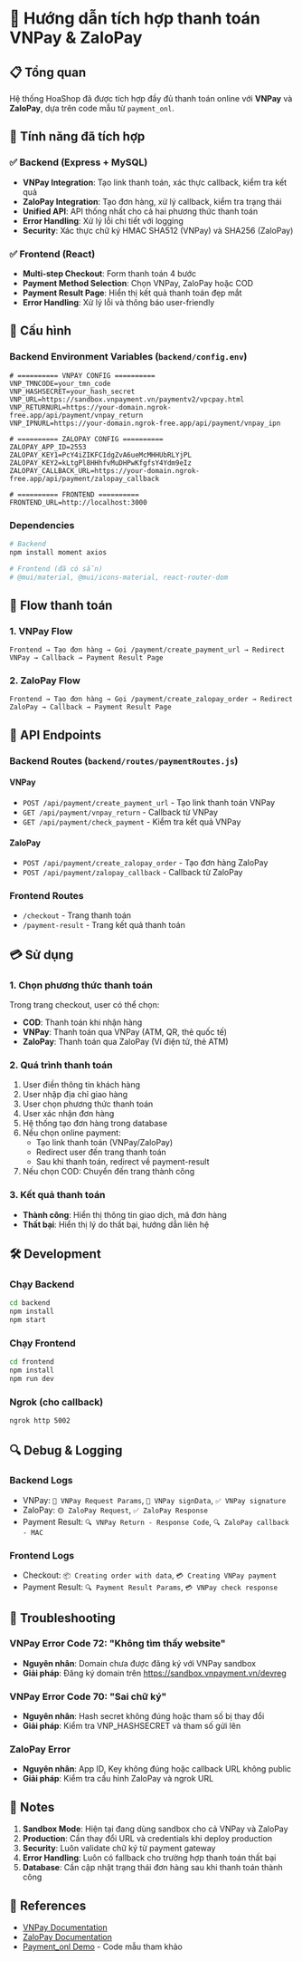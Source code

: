 # 🏦 Hướng dẫn tích hợp thanh toán VNPay & ZaloPay

## 📋 Tổng quan

Hệ thống HoaShop đã được tích hợp đầy đủ thanh toán online với **VNPay** và **ZaloPay**, dựa trên code mẫu từ `payment_onl`.

## 🚀 Tính năng đã tích hợp

### ✅ Backend (Express + MySQL)
- **VNPay Integration**: Tạo link thanh toán, xác thực callback, kiểm tra kết quả
- **ZaloPay Integration**: Tạo đơn hàng, xử lý callback, kiểm tra trạng thái
- **Unified API**: API thống nhất cho cả hai phương thức thanh toán
- **Error Handling**: Xử lý lỗi chi tiết với logging
- **Security**: Xác thực chữ ký HMAC SHA512 (VNPay) và SHA256 (ZaloPay)

### ✅ Frontend (React)
- **Multi-step Checkout**: Form thanh toán 4 bước
- **Payment Method Selection**: Chọn VNPay, ZaloPay hoặc COD
- **Payment Result Page**: Hiển thị kết quả thanh toán đẹp mắt
- **Error Handling**: Xử lý lỗi và thông báo user-friendly

## 🔧 Cấu hình

### Backend Environment Variables (`backend/config.env`)

```env
# ========== VNPAY CONFIG ==========
VNP_TMNCODE=your_tmn_code
VNP_HASHSECRET=your_hash_secret
VNP_URL=https://sandbox.vnpayment.vn/paymentv2/vpcpay.html
VNP_RETURNURL=https://your-domain.ngrok-free.app/api/payment/vnpay_return
VNP_IPNURL=https://your-domain.ngrok-free.app/api/payment/vnpay_ipn

# ========== ZALOPAY CONFIG ==========
ZALOPAY_APP_ID=2553
ZALOPAY_KEY1=PcY4iZIKFCIdgZvA6ueMcMHHUbRLYjPL
ZALOPAY_KEY2=kLtgPl8HHhfvMuDHPwKfgfsY4Ydm9eIz
ZALOPAY_CALLBACK_URL=https://your-domain.ngrok-free.app/api/payment/zalopay_callback

# ========== FRONTEND ==========
FRONTEND_URL=http://localhost:3000
```

### Dependencies

```bash
# Backend
npm install moment axios

# Frontend (đã có sẵn)
# @mui/material, @mui/icons-material, react-router-dom
```

## 🔄 Flow thanh toán

### 1. VNPay Flow
```
Frontend → Tạo đơn hàng → Gọi /payment/create_payment_url → Redirect VNPay → Callback → Payment Result Page
```

### 2. ZaloPay Flow
```
Frontend → Tạo đơn hàng → Gọi /payment/create_zalopay_order → Redirect ZaloPay → Callback → Payment Result Page
```

## 📡 API Endpoints

### Backend Routes (`backend/routes/paymentRoutes.js`)

#### VNPay
- `POST /api/payment/create_payment_url` - Tạo link thanh toán VNPay
- `GET /api/payment/vnpay_return` - Callback từ VNPay
- `GET /api/payment/check_payment` - Kiểm tra kết quả VNPay

#### ZaloPay
- `POST /api/payment/create_zalopay_order` - Tạo đơn hàng ZaloPay
- `POST /api/payment/zalopay_callback` - Callback từ ZaloPay

### Frontend Routes
- `/checkout` - Trang thanh toán
- `/payment-result` - Trang kết quả thanh toán

## 💳 Sử dụng

### 1. Chọn phương thức thanh toán
Trong trang checkout, user có thể chọn:
- **COD**: Thanh toán khi nhận hàng
- **VNPay**: Thanh toán qua VNPay (ATM, QR, thẻ quốc tế)
- **ZaloPay**: Thanh toán qua ZaloPay (Ví điện tử, thẻ ATM)

### 2. Quá trình thanh toán
1. User điền thông tin khách hàng
2. User nhập địa chỉ giao hàng
3. User chọn phương thức thanh toán
4. User xác nhận đơn hàng
5. Hệ thống tạo đơn hàng trong database
6. Nếu chọn online payment:
   - Tạo link thanh toán (VNPay/ZaloPay)
   - Redirect user đến trang thanh toán
   - Sau khi thanh toán, redirect về payment-result
7. Nếu chọn COD: Chuyển đến trang thành công

### 3. Kết quả thanh toán
- **Thành công**: Hiển thị thông tin giao dịch, mã đơn hàng
- **Thất bại**: Hiển thị lý do thất bại, hướng dẫn liên hệ

## 🛠️ Development

### Chạy Backend
```bash
cd backend
npm install
npm start
```

### Chạy Frontend
```bash
cd frontend
npm install
npm run dev
```

### Ngrok (cho callback)
```bash
ngrok http 5002
```

## 🔍 Debug & Logging

### Backend Logs
- VNPay: `🏦 VNPay Request Params`, `🔐 VNPay signData`, `✅ VNPay signature`
- ZaloPay: `🟡 ZaloPay Request`, `✅ ZaloPay Response`
- Payment Result: `🔍 VNPay Return - Response Code`, `🔍 ZaloPay callback - MAC`

### Frontend Logs
- Checkout: `📦 Creating order with data`, `💳 Creating VNPay payment`
- Payment Result: `🔍 Payment Result Params`, `💳 VNPay check response`

## 🚨 Troubleshooting

### VNPay Error Code 72: "Không tìm thấy website"
- **Nguyên nhân**: Domain chưa được đăng ký với VNPay sandbox
- **Giải pháp**: Đăng ký domain trên https://sandbox.vnpayment.vn/devreg

### VNPay Error Code 70: "Sai chữ ký"
- **Nguyên nhân**: Hash secret không đúng hoặc tham số bị thay đổi
- **Giải pháp**: Kiểm tra VNP_HASHSECRET và tham số gửi lên

### ZaloPay Error
- **Nguyên nhân**: App ID, Key không đúng hoặc callback URL không public
- **Giải pháp**: Kiểm tra cấu hình ZaloPay và ngrok URL

## 📝 Notes

1. **Sandbox Mode**: Hiện tại đang dùng sandbox cho cả VNPay và ZaloPay
2. **Production**: Cần thay đổi URL và credentials khi deploy production
3. **Security**: Luôn validate chữ ký từ payment gateway
4. **Error Handling**: Luôn có fallback cho trường hợp thanh toán thất bại
5. **Database**: Cần cập nhật trạng thái đơn hàng sau khi thanh toán thành công

## 🔗 References

- [VNPay Documentation](https://sandbox.vnpayment.vn/apis/docs/huong-dan-tich-hop)
- [ZaloPay Documentation](https://docs.zalopay.vn/)
- [Payment_onl Demo](payment_onl/) - Code mẫu tham khảo 